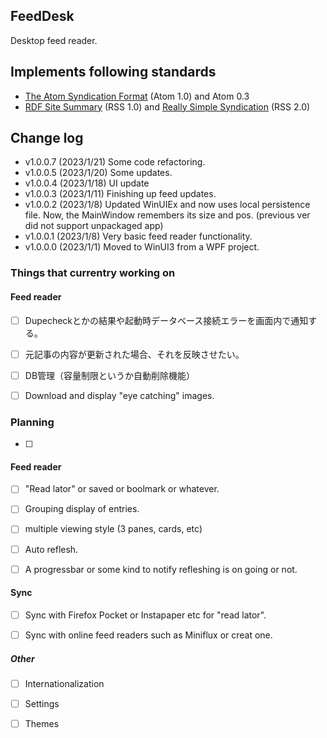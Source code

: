 ﻿## FeedDesk

Desktop feed reader.

## Implements following standards  

* [The Atom Syndication Format](https://tools.ietf.org/html/rfc4287) (Atom 1.0) and Atom 0.3
* [RDF Site Summary](https://www.w3.org/2001/09/rdfprimer/rss.html) (RSS 1.0) and [Really Simple Syndication](https://validator.w3.org/feed/docs/rss2.html) (RSS 2.0)


## Change log

* v1.0.0.7 (2023/1/21)
 Some code refactoring.
* v1.0.0.5 (2023/1/20)
 Some updates.
* v1.0.0.4 (2023/1/18)
 UI update
* v1.0.0.3 (2023/1/11)
 Finishing up feed updates.
* v1.0.0.2 (2023/1/8) 
 Updated WinUIEx and now uses local persistence file. Now, the MainWindow remembers its size and pos. (previous ver did not support unpackaged app)
* v1.0.0.1 (2023/1/8) 
 Very basic feed reader functionality. 
* v1.0.0.0 (2023/1/1) 
 Moved to WinUI3 from a WPF project. 

### Things that currentry working on

#### Feed reader

- [ ] Dupecheckとかの結果や起動時データベース接続エラーを画面内で通知する。
- [ ] 元記事の内容が更新された場合、それを反映させたい。
- [ ] DB管理（容量制限というか自動削除機能）
- [ ] Download and display "eye catching" images. 


### Planning
- [ ] 


#### Feed reader
- [ ] "Read lator" or saved or boolmark or whatever.
- [ ] Grouping display of entries. 
- [ ] multiple viewing style (3 panes, cards, etc)
- [ ] Auto reflesh.
- [ ] A progressbar or some kind to notify refleshing is on going or not.


#### Sync 
- [ ] Sync with Firefox Pocket or Instapaper etc for "read lator".
- [ ] Sync with online feed readers such as Miniflux or creat one.


##### Other
- [ ] Internationalization
- [ ] Settings
- [ ] Themes



